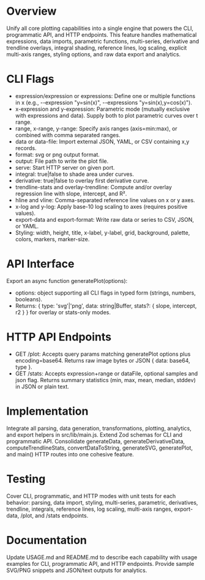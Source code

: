 # Overview
Unify all core plotting capabilities into a single engine that powers the CLI, programmatic API, and HTTP endpoints. This feature handles mathematical expressions, data imports, parametric functions, multi-series, derivative and trendline overlays, integral shading, reference lines, log scaling, explicit multi-axis ranges, styling options, and raw data export and analytics.

# CLI Flags
- expression/expression or expressions: Define one or multiple functions in x (e.g., --expression "y=sin(x)", --expressions "y=sin(x),y=cos(x)").
- x-expression and y-expression: Parametric mode (mutually exclusive with expressions and data). Supply both to plot parametric curves over t range.
- range, x-range, y-range: Specify axis ranges (axis=min:max), or combined with comma separated ranges.
- data or data-file: Import external JSON, YAML, or CSV containing x,y records.
- format: svg or png output format.
- output: File path to write the plot file.
- serve: Start HTTP server on given port.
- integral: true|false to shade area under curves.
- derivative: true|false to overlay first derivative curve.
- trendline-stats and overlay-trendline: Compute and/or overlay regression line with slope, intercept, and R².
- hline and vline: Comma-separated reference line values on x or y axes.
- x-log and y-log: Apply base-10 log scaling to axes (requires positive values).
- export-data and export-format: Write raw data or series to CSV, JSON, or YAML.
- Styling: width, height, title, x-label, y-label, grid, background, palette, colors, markers, marker-size.

# API Interface
Export an async function generatePlot(options):
- options: object supporting all CLI flags in typed form (strings, numbers, booleans).
- Returns: { type: 'svg'|'png', data: string|Buffer, stats?: { slope, intercept, r2 } } for overlay or stats-only modes.

# HTTP API Endpoints
- GET /plot: Accepts query params matching generatePlot options plus encoding=base64. Returns raw image bytes or JSON { data: base64, type }.
- GET /stats: Accepts expression+range or dataFile, optional samples and json flag. Returns summary statistics (min, max, mean, median, stddev) in JSON or plain text.

# Implementation
Integrate all parsing, data generation, transformations, plotting, analytics, and export helpers in src/lib/main.js. Extend Zod schemas for CLI and programmatic API. Consolidate generateData, generateDerivativeData, computeTrendlineStats, convertDataToString, generateSVG, generatePlot, and main() HTTP routes into one cohesive feature.

# Testing
Cover CLI, programmatic, and HTTP modes with unit tests for each behavior: parsing, data import, styling, multi-series, parametric, derivatives, trendline, integrals, reference lines, log scaling, multi-axis ranges, export-data, /plot, and /stats endpoints.

# Documentation
Update USAGE.md and README.md to describe each capability with usage examples for CLI, programmatic API, and HTTP endpoints. Provide sample SVG/PNG snippets and JSON/text outputs for analytics.